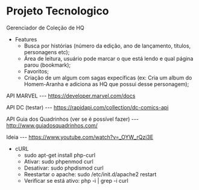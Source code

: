# Projeto Tecnologico

Gerenciador de Coleção de HQ
- Features
	- Busca por histórias (número da edição, ano de lançamento, titulos, personagens etc);
	- Área de leitura, usuário pode marcar o que está lendo e qual página parou (bookmark);
	- Favoritos;
	- Criação de um algum com sagas expecíficas (ex: Cria um album do Homem-Aranha e adiciona as HQ que possui desse personagem);


API MARVEL
--- https://developer.marvel.com/docs

API DC (testar)
--- https://rapidapi.com/collection/dc-comics-api

API Guia dos Quadrinhos (ver se é possível fazer)
--- http://www.guiadosquadrinhos.com/

Ideia
--- https://www.youtube.com/watch?v=_OYW_rQzi3E

- cURL 
  - sudo apt-get install php-curl
  - Ativar: sudo phpenmod curl
  - Desativar: sudo phpdismod curl
  - Reestartar o apache: sudo /etc/init.d/apache2 restart
  - Verificar se está ativo: php -i | grep -i curl